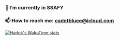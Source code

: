 ### 🌱 I’m currently in SSAFY

### 📫 How to reach me: cadetbluee@icloud.com

[![Harlok's WakaTime stats](https://github-readme-stats.vercel.app/api/wakatime?username=cadetbluee)](https://github.com/cadetbluee/github-readme-stats)

<!--
**cadetbluee/cadetbluee** is a ✨ _special_ ✨ repository because its `README.md` (this file) appears on your GitHub profile.

Here are some ideas to get you started:

- 🔭 I’m currently working on ...
- 🌱 I’m currently learning ...
- 👯 I’m looking to collaborate on ...
- 🤔 I’m looking for help with ...
- 💬 Ask me about ...
- 📫 How to reach me: ...
- 😄 Pronouns: ...
- ⚡ Fun fact: ...
-->
